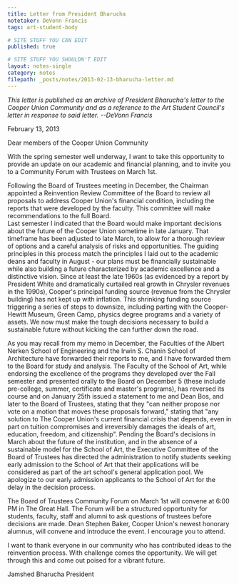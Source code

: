 ```yaml
---
title: Letter from President Bharucha
notetaker: DeVonn Francis
tags: art-student-body

# SITE STUFF YOU CAN EDIT
published: true

# SITE STUFF YOU SHOULDN'T EDIT
layout: notes-single
category: notes
filepath: _posts/notes/2013-02-13-bharucha-letter.md
---
```


*This letter is published as an archive of President Bharucha's letter to the Cooper Union Community and as a reference to the Art Student Council's letter in response to said letter. --DeVonn Francis*

February 13, 2013

Dear members of the Cooper Union Community

With the spring semester well underway, I want to take this opportunity to 
provide an update on our academic and financial planning, and to invite you 
to a Community Forum with Trustees on March 1st. 

Following the Board of Trustees meeting in December, the Chairman appointed 
a Reinvention Review Committee of the Board to review all proposals to address
Cooper Union's financial condition, including the reports that were developed 
by the faculty.  This committee will make recommendations to the full Board.  
Last semester I indicated that the Board would make important decisions about 
the future of the Cooper Union sometime in late January.  That timeframe has 
been adjusted to late March, to allow for a thorough review of options and a 
careful analysis of risks and opportunities.  The guiding principles in this 
process match the principles I laid out to the academic deans and faculty in 
August - our plans must be financially sustainable while also building a 
future characterized by academic excellence and a distinctive vision. Since 
at least the late 1960s (as evidenced by a report by President White and 
dramatically curtailed real growth in Chrysler revenues in the 1990s), 
Cooper's principal funding source (revenue from the Chrysler building) has 
not kept up with inflation. This shrinking funding source triggering a series 
of steps to downsize, including parting with the Cooper-Hewitt Museum, Green 
Camp, physics degree programs and a variety of assets. We now must make the 
tough decisions necessary to build a sustainable future without kicking the 
can further down the road.

As you may recall from my memo in December, the Faculties of the Albert 
Nerken School of Engineering and the Irwin S. Chanin School of Architecture 
have forwarded their reports to me, and I have forwarded them to the Board 
for study and analysis. The Faculty of the School of Art, while endorsing 
the excellence of the programs they developed over the Fall semester and 
presented orally to the Board on December 5 (these include pre-college, 
summer, certificate and master's programs), has reversed its course and on 
January 25th issued a statement to me and Dean Bos, and later to the Board 
of Trustees, stating that they "can neither propose nor vote on a motion 
that moves these proposals forward," stating that "any solution to The 
Cooper Union's current financial crisis that depends, even in part on tuition 
compromises and irreversibly damages the ideals of art, education, freedom, 
and citizenship". Pending the Board's decisions in March about the future 
of the institution, and in the absence of a sustainable model for the School 
of Art, the Executive Committee of the Board of Trustees has directed the 
administration to notify students seeking early admission to the School of Art 
that their applications will be considered as part of the art school's general 
application pool. We apologize to our early admission applicants to the School 
of Art for the delay in the decision process.

The Board of Trustees Community Forum on March 1st will convene at 6:00 PM in 
The Great Hall.  The Forum will be a structured opportunity for students, 
faculty, staff and alumni to ask questions of trustees before decisions are 
made. Dean Stephen Baker, Cooper Union's newest honorary alumnus, will convene 
and introduce the event.  I encourage you to attend.  

I want to thank everyone in our community who has contributed ideas to the 
reinvention process.  With challenge comes the opportunity. We will get through 
this and come out poised for a vibrant future.

Jamshed Bharucha
President